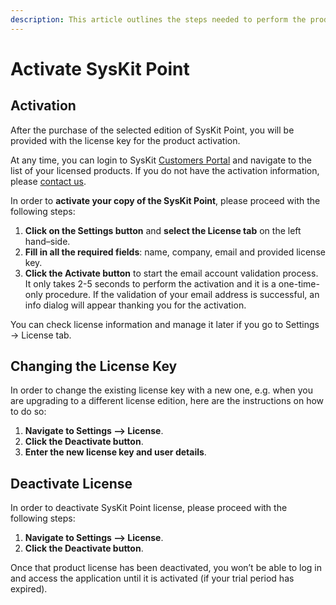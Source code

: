 ```yaml
---
description: This article outlines the steps needed to perform the product activation.
---
```


# Activate SysKit Point

## Activation

After the purchase of the selected edition of SysKit Point, you will be provided with the license key for the product activation. 

At any time, you can login to SysKit [Customers Portal](https://my.syskit.com/) and navigate to the list of your licensed products. If you do not have the activation information, please [contact us](https://www.syskit.com/company/contact-us). 

In order to **activate your copy of the SysKit Point**, please proceed with the following steps: 

1. **Click on the Settings button** and **select the License tab** on the left hand–side. 
2. **Fill in all the required fields**: name, company, email and provided license key. 
3. **Click the Activate button** to start the email account validation process. It only takes 2-5 seconds to perform the activation and it is a one-time-only procedure. If the validation of your email address is successful, an info dialog will appear thanking you for the activation. 

You can check license information and manage it later if you go to Settings -&gt; License tab. 

## Changing the License Key

In order to change the existing license key with a new one, e.g. when you are upgrading to a different license edition, here are the instructions on how to do so: 

1. **Navigate to Settings –&gt; License**.
2. **Click the Deactivate button**.
3. **Enter the new license key and user details**.

## **Deactivate License**

In order to deactivate SysKit Point license, please proceed with the following steps: 

1. **Navigate to Settings –&gt; License**. 
2. **Click the Deactivate button**. 

Once that product license has been deactivated, you won’t be able to log in and access the application until it is activated \(if your trial period has expired\). 

